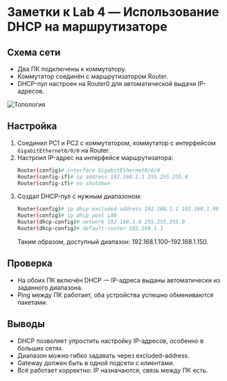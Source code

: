 # Заметки к Lab 4 — Использование DHCP на маршрутизаторе

## Схема сети

- Два ПК подключены к коммутатору.
- Коммутатор соединён с маршрутизатором Router.
- DHCP-пул настроен на Router0 для автоматической выдачи IP-адресов.

![Топология](topology.png)

## Настройка

1. Соединил PC1 и PC2 с коммутатором, коммутатор с интерфейсом `GigabitEthernet0/0/0` на Router.
2. Настроил IP-адрес на интерфейсе маршрутизатора:
   ```bash
   Router(config)# interface GigabitEthernet0/0/0
   Router(config-if)# ip address 192.168.1.1 255.255.255.0
   Router(config-if)# no shutdown
   ```
3. Создал DHCP-пул с нужным диапазоном:
   ```bash
   Router(config)# ip dhcp excluded-address 192.168.1.1 192.168.1.99
   Router(config)# ip dhcp pool LAN
   Router(dhcp-config)# network 192.168.1.0 255.255.255.0
   Router(dhcp-config)# default-router 192.168.1.1

   ```
   Таким образом, доступный диапазон: 192.168.1.100–192.168.1.150.

## Проверка

- На обоих ПК включён DHCP — IP-адреса выданы автоматически из заданного диапазона.
- Ping между ПК работает, оба устройства успешно обмениваются пакетами.

## Выводы

- DHCP позволяет упростить настройку IP-адресов, особенно в больших сетях.
- Диапазон можно гибко задавать через excluded-address.
- Gateway должен быть в одной подсети с клиентами.
- Всё работает корректно: IP назначаются, связь между ПК есть.
